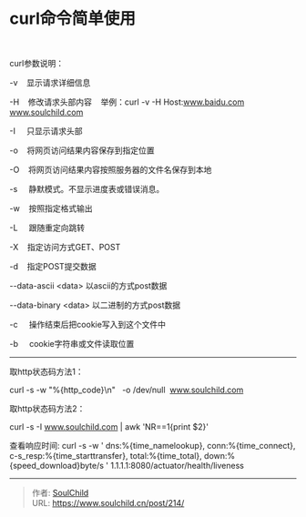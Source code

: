 # curl命令简单使用

<!--more-->
&nbsp;

curl参数说明：

-v    显示请求详细信息

-H    修改请求头部内容    举例：curl -v -H Host:www.baidu.com   www.soulchild.com

-I     只显示请求头部

-o    将网页访问结果内容保存到指定位置

-O    将网页访问结果内容按照服务器的文件名保存到本地

-s     静默模式。不显示进度表或错误消息。

-w    按照指定格式输出

-L     跟随重定向跳转

-X    指定访问方式GET、POST

-d    指定POST提交数据

--data-ascii &lt;data&gt; 以ascii的方式post数据

--data-binary &lt;data&gt; 以二进制的方式post数据

-c     操作结束后把cookie写入到这个文件中

-b     cookie字符串或文件读取位置

<!--more-->

<hr />

取http状态码方法1：

curl -s -w "%{http_code}\n"   -o /dev/null  www.soulchild.com

取http状态码方法2：

curl -s -I www.soulchild.com | awk 'NR==1{print $2}'

查看响应时间:
curl -s -w ' dns:%{time_namelookup}, conn:%{time_connect}, c-s_resp:%{time_starttransfer}, total:%{time_total}, down:%{speed_download}byte/s  ' 1.1.1.1:8080/actuator/health/liveness


---

> 作者: [SoulChild](https://www.soulchild.cn)  
> URL: https://www.soulchild.cn/post/214/  

